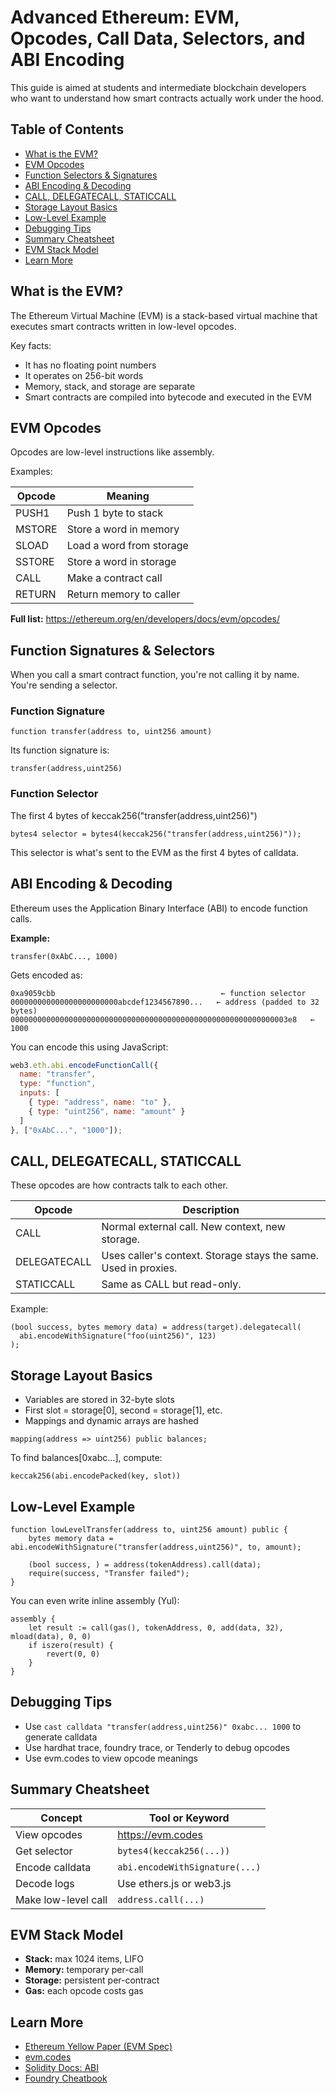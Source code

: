 # Advanced Ethereum: EVM, Opcodes, Call Data, Selectors, and ABI Encoding

This guide is aimed at students and intermediate blockchain developers who want to understand how smart contracts actually work under the hood.

## Table of Contents

- [What is the EVM?](#what-is-the-evm)
- [EVM Opcodes](#evm-opcodes)
- [Function Selectors & Signatures](#function-selectors--signatures)
- [ABI Encoding & Decoding](#abi-encoding--decoding)
- [CALL, DELEGATECALL, STATICCALL](#call-delegatecall-staticcall)
- [Storage Layout Basics](#storage-layout-basics)
- [Low-Level Example](#low-level-example)
- [Debugging Tips](#debugging-tips)
- [Summary Cheatsheet](#summary-cheatsheet)
- [EVM Stack Model](#evm-stack-model)
- [Learn More](#learn-more)

## What is the EVM?

The Ethereum Virtual Machine (EVM) is a stack-based virtual machine that executes smart contracts written in low-level opcodes.

Key facts:
- It has no floating point numbers
- It operates on 256-bit words
- Memory, stack, and storage are separate
- Smart contracts are compiled into bytecode and executed in the EVM

## EVM Opcodes

Opcodes are low-level instructions like assembly.

Examples:

| Opcode | Meaning |
|--------|---------|
| PUSH1 | Push 1 byte to stack |
| MSTORE | Store a word in memory |
| SLOAD | Load a word from storage |
| SSTORE | Store a word in storage |
| CALL | Make a contract call |
| RETURN | Return memory to caller |

**Full list:** https://ethereum.org/en/developers/docs/evm/opcodes/

## Function Signatures & Selectors

When you call a smart contract function, you're not calling it by name. You're sending a selector.

### Function Signature

```solidity
function transfer(address to, uint256 amount)
```

Its function signature is:
```
transfer(address,uint256)
```

### Function Selector

The first 4 bytes of keccak256("transfer(address,uint256)")

```solidity
bytes4 selector = bytes4(keccak256("transfer(address,uint256)"));
```

This selector is what's sent to the EVM as the first 4 bytes of calldata.

## ABI Encoding & Decoding

Ethereum uses the Application Binary Interface (ABI) to encode function calls.

**Example:**
```solidity
transfer(0xAbC..., 1000)
```

Gets encoded as:
```
0xa9059cbb                                     ← function selector
000000000000000000000000abcdef1234567890...   ← address (padded to 32 bytes)
00000000000000000000000000000000000000000000000000000000000003e8   ← 1000
```

You can encode this using JavaScript:

```javascript
web3.eth.abi.encodeFunctionCall({
  name: "transfer",
  type: "function",
  inputs: [
    { type: "address", name: "to" },
    { type: "uint256", name: "amount" }
  ]
}, ["0xAbC...", "1000"]);
```

## CALL, DELEGATECALL, STATICCALL

These opcodes are how contracts talk to each other.

| Opcode | Description |
|--------|-------------|
| CALL | Normal external call. New context, new storage. |
| DELEGATECALL | Uses caller's context. Storage stays the same. Used in proxies. |
| STATICCALL | Same as CALL but read-only. |

Example:
```solidity
(bool success, bytes memory data) = address(target).delegatecall(
  abi.encodeWithSignature("foo(uint256)", 123)
);
```

## Storage Layout Basics

- Variables are stored in 32-byte slots
- First slot = storage[0], second = storage[1], etc.
- Mappings and dynamic arrays are hashed

```solidity
mapping(address => uint256) public balances;
```

To find balances[0xabc...], compute:
```
keccak256(abi.encodePacked(key, slot))
```

## Low-Level Example

```solidity
function lowLevelTransfer(address to, uint256 amount) public {
    bytes memory data = abi.encodeWithSignature("transfer(address,uint256)", to, amount);
    
    (bool success, ) = address(tokenAddress).call(data);
    require(success, "Transfer failed");
}
```

You can even write inline assembly (Yul):

```solidity
assembly {
    let result := call(gas(), tokenAddress, 0, add(data, 32), mload(data), 0, 0)
    if iszero(result) {
        revert(0, 0)
    }
}
```

## Debugging Tips

- Use `cast calldata "transfer(address,uint256)" 0xabc... 1000` to generate calldata
- Use hardhat trace, foundry trace, or Tenderly to debug opcodes
- Use evm.codes to view opcode meanings

## Summary Cheatsheet

| Concept | Tool or Keyword |
|---------|----------------|
| View opcodes | https://evm.codes |
| Get selector | `bytes4(keccak256(...))` |
| Encode calldata | `abi.encodeWithSignature(...)` |
| Decode logs | Use ethers.js or web3.js |
| Make low-level call | `address.call(...)` |

## EVM Stack Model

- **Stack:** max 1024 items, LIFO
- **Memory:** temporary per-call
- **Storage:** persistent per-contract
- **Gas:** each opcode costs gas

## Learn More

- [Ethereum Yellow Paper (EVM Spec)](https://ethereum.github.io/yellowpaper/paper.pdf)
- [evm.codes](https://evm.codes)
- [Solidity Docs: ABI](https://docs.soliditylang.org/en/latest/abi-spec.html)
- [Foundry Cheatbook](https://github.com/foundry-rs/foundry)